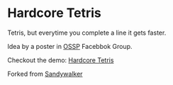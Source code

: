# Hardcore Tetris

Tetris, but everytime you complete a line it gets faster.

Idea by a poster in [OSSP](https://www.facebook.com/groups/1500321840185061/permalink/1791468107737098) Facebbok Group.

Checkout the demo: [Hardcore Tetris](https://vishalrohra.github.io/Hardcore-Tetris)

Forked from [Sandywalker](https://github.com/sandywalker/Tetris)
